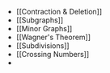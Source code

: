 - [[Contraction & Deletion]]
- [[Subgraphs]]
- [[Minor Graphs]]
- [[Wagner's Theorem]]
- [[Subdivisions]]
- [[Crossing Numbers]]
- 